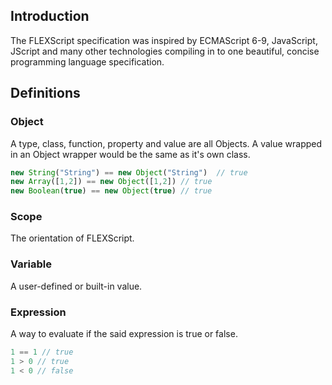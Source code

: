 ## Introduction
The FLEXScript specification was inspired by ECMAScript 6-9, JavaScript, JScript and many other technologies compiling in to one beautiful, concise programming language specification.

## Definitions
### Object
A type, class, function, property and value are all Objects.  A value wrapped in an Object wrapper would be the same as it's own class.
```javascript
new String("String") == new Object("String")  // true
new Array([1,2]) == new Object([1,2]) // true
new Boolean(true) == new Object(true) // true
```

### Scope
The orientation of FLEXScript.

### Variable
A user-defined or built-in value.

### Expression
A way to evaluate if the said expression is true or false.
```javascript
1 == 1 // true
1 > 0 // true
1 < 0 // false
```
